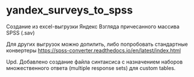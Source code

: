 # yandex_surveys_to_spss

Создание из excel-выгрузки Яндекс Взгляда причесанного массива SPSS (.sav)

Для других выгрузок можно допилить, либо попробовать стандартные конвертеры https://spss-converter.readthedocs.io/en/latest/index.html

Upd. Добавлено создание файла синтаксиса с назначением наборов множественного ответа (multiple response sets) для custom tables.
